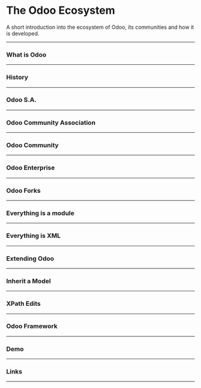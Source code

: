 # The Odoo Ecosystem

A short introduction into the ecosystem of Odoo, its communities and how it is developed.

---
### What is Odoo

---
### History

---
### Odoo S.A.

---
### Odoo Community Association

---
### Odoo Community

---
### Odoo Enterprise

---
### Odoo Forks

---
### Everything is a module

---
### Everything is XML

---
### Extending Odoo

---
### Inherit a Model

---
### XPath Edits

---
### Odoo Framework

---
### Demo

---
### Links

---